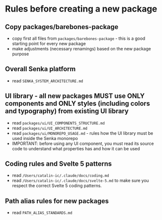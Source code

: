 # Rules before creating a new package

## Copy packages/barebones-package

- copy first all files from `packages/barebones-package` - this is a good starting point for every new package
- make adjustments (necessary renamings) based on the new package purpose

## Overall Senka platform

- read `SENKA_SYSTEM_ARCHITECTURE.md`

## UI library - all new packages MUST use ONLY components and ONLY styles (including colors and typography) from existing UI library

- read `packages/ui/UI_COMPONENTS_STRUCTURE.md`
- read `packages/ui/UI_ARCHITECTURE.md`
- read `packages/ui/MONOREPO_USAGE.md` - rules how the UI library must be used inside the Senka monorepo
- IMPORTANT: before using any UI component, you must read its source code to understand what properties has and how it can be used

## Coding rules and Svelte 5 patterns

- read `/Users/catalin-ic/.claude/docs/coding.md`
- read `/Users/catalin-ic/.claude/docs/svelte-5.md` to make sure you respect the correct Svelte 5 coding patterns.

## Path alias rules for new packages

- read `PATH_ALIAS_STANDARDS.md`
